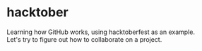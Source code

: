 # hacktober

Learning how GitHub works, using hacktoberfest as an example.<br>
Let's try to figure out how to collaborate on a project.
